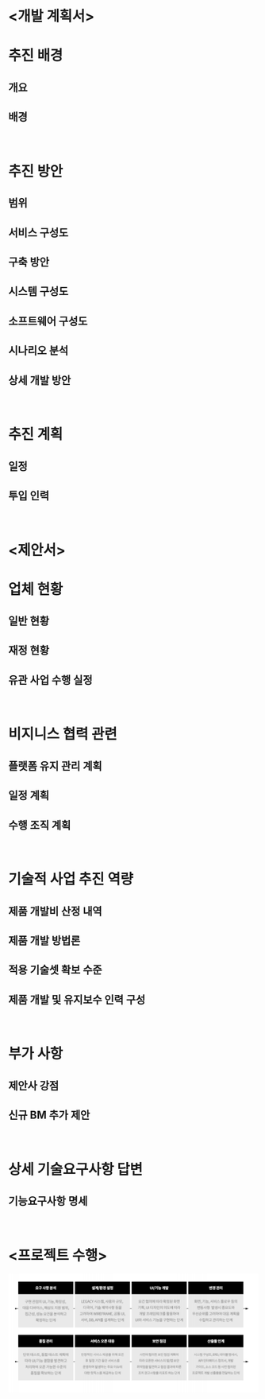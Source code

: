 <개발 계획서>
=====

# 추진 배경
## 개요
## 배경

<br/>

# 추진 방안
## 범위
## 서비스 구성도
## 구축 방안
## 시스템 구성도
## 소프트웨어 구성도
## 시나리오 분석
## 상세 개발 방안

<br/>

# 추진 계획
## 일정
## 투입 인력

<br/>


<제안서>
=====

# 업체 현황
## 일반 현황
## 재정 현황
## 유관 사업 수행 실정

<br/>

# 비지니스 협력 관련
## 플랫폼 유지 관리 계획
## 일정 계획
## 수행 조직 계획

<br/>

# 기술적 사업 추진 역량
## 제품 개발비 산정 내역
## 제품 개발 방법론
## 적용 기술셋 확보 수준
## 제품 개발 및 유지보수 인력 구성

<br/>

# 부가 사항
## 제안사 강점
## 신규 BM 추가 제안

<br/>

# 상세 기술요구사항 답변
## 기능요구사항 명세

<br/>


<프로젝트 수행>
=====

<img title="project-description" src="./images/project_description.png" alt="project" width="1000px">
